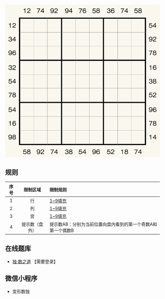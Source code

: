 ![](../../../../images/sudoku/第一奇偶.png)

## 规则
| 序号 | 限制区域 | 限制规则 |
| :---: | :---: | :--- |
| 1 | 行 | [1~9填充] |
| 2 | 列 | [1~9填充] |
| 3 | 宫 | [1~9填充] |
| 4 | 提示数（盘外） | 提示数AB：分别为当前位置向盘内看到的第一个奇数A和第一个偶数B |

## 在线题库
- [独·数之道](http://www.sudokufans.org.cn/lx/game.index.php?type=oe) 【需要登录】

## 微信小程序
- 变形数独

[1~9填充]: ../../../../rules.md#1~9填充